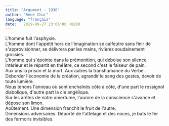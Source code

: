 ```yaml
---
title: "Argument - 1938"
author: "René Char"
language: "français"
date:   2019-09-27 23:06:00 +0200
---
```

L'homme fuit l'asphyxie.  
L'homme dont l'appétit hors de l'imagination se calfeutre sans finir de s'approvisionner, se délivrera par les mains, rivières soudainement grossies.  
L'homme qui s'épointe dans la prémonition, qui déboise son silence intérieur et le répartit en théâtre, ce second c'est le faiseur de pain.  
Aux uns la prison et la mort. Aux autres la transhumance du Verbe.  
Déborder l'économie de la création, agrandir le sang des gestes, devoir de toute lumière.  
Nous tenons l'anneau où sont enchaînés côte à côte, d'une part le rossignol diabolique, d'autre part la clé angélique.  
Sur les arêtes de notre amertume, l'aurore de la conscience s'avance et dépose son limon.  
Aoûtement. Une dimension franchit le fruit de l'autre.  
Dimensions adversaires. Déporté de l'attelage et des noces, je bats le fer des fermoirs invisibles.  

